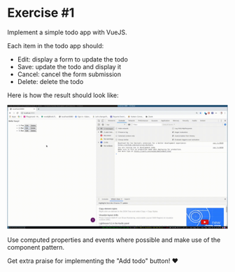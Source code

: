# Exercise \#1

Implement a simple todo app with VueJS.

Each item in the todo app should:

* Edit: display a form to update the todo
* Save: update the todo and display it
* Cancel: cancel the form submission
* Delete: delete the todo

Here is how the result should look like:

![screencast](./exercise-vuejs.gif)

Use computed properties and events where possible and make use of the component
pattern.

Get extra praise for implementing the "Add todo" button! :heart:
